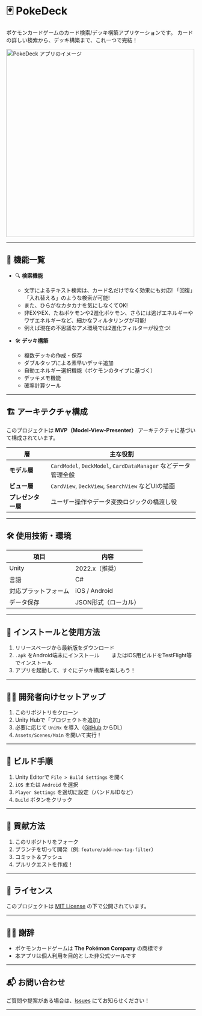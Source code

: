
# 🃏 PokeDeck

ポケモンカードゲームのカード検索/デッキ構築アプリケーションです。
カードの詳しい検索から、デッキ構築まで、これ一つで完結！

<img alt="PokeDeck アプリのイメージ" src="https://example.com/pokedeck-screenshot.png" width="500">

---

## 📌 機能一覧

* 🔍 **検索機能**

  * 文字によるテキスト検索は、カード名だけでなく効果にも対応! 「回復」「入れ替える」のような検索が可能!
  * また、ひらがなカタカナを気にしなくてOK!
  * 非EXやEX、たねポケモンや2進化ポケモン、さらには逃げエネルギーやワザエネルギーなど、細かなフィルタリングが可能!
  * 例えば現在の不思議なアメ環境では2進化フィルターが役立つ!
    
* 🛠 **デッキ構築**

  * 複数デッキの作成・保存
  * ダブルタップによる素早いデッキ追加
  * 自動エネルギー選択機能（ポケモンのタイプに基づく）
  * デッキメモ機能
  * 確率計算ツール


---

## 🏗️ アーキテクチャ構成

このプロジェクトは **MVP（Model-View-Presenter）** アーキテクチャに基づいて構成されています。

| 層           | 主な役割                                                  |
| ----------- | ----------------------------------------------------- |
| **モデル層**    | `CardModel`, `DeckModel`, `CardDataManager` などデータ管理全般 |
| **ビュー層**    | `CardView`, `DeckView`, `SearchView` などUIの描画          |
| **プレゼンター層** | ユーザー操作やデータ変換ロジックの橋渡し役                                 |

---

## 🛠️ 使用技術・環境

| 項目         | 内容                 |
| ---------- | ------------------ |
| Unity      | 2022.x（推奨）         |
| 言語         | C#                 |
| 対応プラットフォーム | iOS / Android      |
| データ保存      | JSON形式（ローカル）       |

---

## 💾 インストールと使用方法

1. リリースページから最新版をダウンロード
2. `.apk` をAndroid端末にインストール
   　　またはiOS用ビルドをTestFlight等でインストール
3. アプリを起動して、すぐにデッキ構築を楽しもう！

---

## 🧑‍💻 開発者向けセットアップ

1. このリポジトリをクローン
2. Unity Hubで「プロジェクトを追加」
3. 必要に応じて `UniRx` を導入（[GitHub](https://github.com/neuecc/UniRx) からDL）
4. `Assets/Scenes/Main` を開いて実行！

---

## 🔨 ビルド手順

1. Unity Editorで `File > Build Settings` を開く
2. `iOS` または `Android` を選択
3. `Player Settings` を適切に設定（バンドルIDなど）
4. `Build` ボタンをクリック

---

## 🤝 貢献方法

1. このリポジトリをフォーク
2. ブランチを切って開発（例: `feature/add-new-tag-filter`）
3. コミット＆プッシュ
4. プルリクエストを作成！

---

## 📜 ライセンス

このプロジェクトは [MIT License](./LICENSE) の下で公開されています。

---

## 🙇‍♂️ 謝辞

* ポケモンカードゲームは **The Pokémon Company** の商標です
* 本アプリは個人利用を目的とした非公式ツールです

---

## 📬 お問い合わせ

ご質問や提案がある場合は、[Issues](https://github.com/あなたのユーザー名/PokeDeck/issues) にてお知らせください！

---

